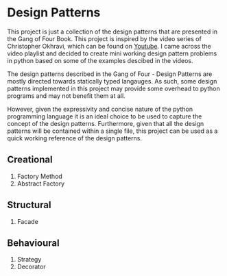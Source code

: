 # Design Patterns

This project is just a collection of the design patterns that are presented in the 
Gang of Four Book. This project is inspired by the video series of Christopher Okhravi, 
which can be found on [Youtube](https://www.youtube.com/watch?v=v9ejT8FO-7I&list=PLrhzvIcii6GNjpARdnO4ueTUAVR9eMBpc).
I came across the video playlist and decided to create mini working design pattern problems 
in python based on some of the examples descibed in the videos. 

The design patterns described in the Gang of Four - Design Patterns are mostly directed 
towards statically typed langauges. As such, some design patterns implemented in this 
project may provide some overhead to python programs and may not benefit them at all.

However, given the expressivity and concise nature of the python programming language it is
an ideal choice to be used to capture the concept of the design patterns. Furthermore, given 
that all the design patterns will be contained within a single file, this project can be used 
as a quick working reference of the design patterns. 

## Creational

1. Factory Method
2. Abstract Factory

## Structural
1. Facade

## Behavioural
1. Strategy
2. Decorator
